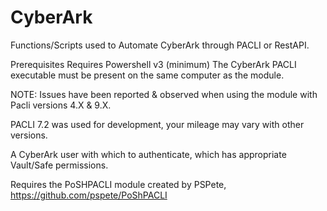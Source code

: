 # CyberArk
Functions/Scripts used to Automate CyberArk through PACLI or RestAPI.

Prerequisites
Requires Powershell v3 (minimum)
The CyberArk PACLI executable must be present on the same computer as the module.

NOTE: Issues have been reported & observed when using the module with Pacli versions 4.X & 9.X.

PACLI 7.2 was used for development, your mileage may vary with other versions.

A CyberArk user with which to authenticate, which has appropriate Vault/Safe permissions.

Requires the PoSHPACLI module created by PSPete, https://github.com/pspete/PoShPACLI

